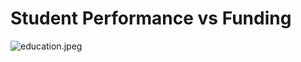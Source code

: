 # Student Performance vs Funding

![education.jpeg](https://github.com/trangbt278/education/blob/main/readme_images/Education.jpeg)


